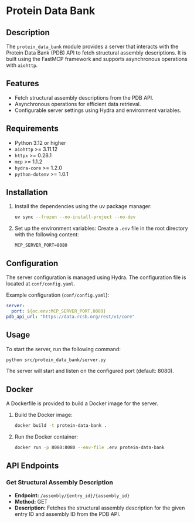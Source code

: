# Protein Data Bank

## Description

The `protein_data_bank` module provides a server that interacts with the Protein Data Bank (PDB) API to fetch structural assembly descriptions. It is built using the FastMCP framework and supports asynchronous operations with `aiohttp`.

## Features

- Fetch structural assembly descriptions from the PDB API.
- Asynchronous operations for efficient data retrieval.
- Configurable server settings using Hydra and environment variables.

## Requirements

- Python 3.12 or higher
- `aiohttp` >= 3.11.12
- `httpx` >= 0.28.1
- `mcp` >= 1.1.2
- `hydra-core` >= 1.2.0
- `python-dotenv` >= 1.0.1

## Installation

1. Install the dependencies using the uv package manager:
    ```sh
    uv sync --frozen --no-install-project --no-dev
    ```

2. Set up the environment variables:
    Create a `.env` file in the root directory with the following content:
    ```env
    MCP_SERVER_PORT=8080
    ```

## Configuration

The server configuration is managed using Hydra. The configuration file is located at `conf/config.yaml`.

Example configuration (`conf/config.yaml`):
```yaml
server:
  port: ${oc.env:MCP_SERVER_PORT,8080}
pdb_api_url: "https://data.rcsb.org/rest/v1/core"
```

## Usage

To start the server, run the following command:
```sh
python src/protein_data_bank/server.py
```

The server will start and listen on the configured port (default: 8080).

## Docker

A Dockerfile is provided to build a Docker image for the server.

1. Build the Docker image:
    ```sh
    docker build -t protein-data-bank .
    ```

2. Run the Docker container:
    ```sh
    docker run -p 8080:8080 --env-file .env protein-data-bank
    ```

## API Endpoints

### Get Structural Assembly Description

- **Endpoint:** `/assembly/{entry_id}/{assembly_id}`
- **Method:** GET
- **Description:** Fetches the structural assembly description for the given entry ID and assembly ID from the PDB API.
